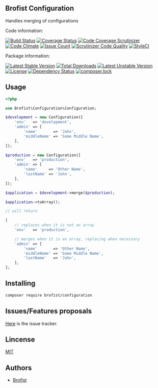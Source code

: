 Brofist Configuration
-----------------

Handles merging of configurations

Code information:

[![Build Status](https://travis-ci.org/brofist-team/configuration.png?branch=master)](https://travis-ci.org/brofist-team/configuration)
[![Coverage Status](https://coveralls.io/repos/brofist-team/configuration/badge.png?branch=master)](https://coveralls.io/r/brofist-team/configuration?branch=master)
[![Code Coverage Scrutinizer](https://scrutinizer-ci.com/g/brofist-team/configuration/badges/coverage.png?b=master)](https://scrutinizer-ci.com/g/brofist-team/configuration/?branch=master)
[![Code Climate](https://codeclimate.com/github/brofist-team/configuration/badges/gpa.svg)](https://codeclimate.com/github/brofist-team/configuration)
[![Issue Count](https://codeclimate.com/github/brofist-team/configuration/badges/issue_count.svg)](https://codeclimate.com/github/brofist-team/configuration)
[![Scrutinizer Code Quality](https://scrutinizer-ci.com/g/brofist-team/configuration/badges/quality-score.png?b=master)](https://scrutinizer-ci.com/g/brofist-team/configuration/?branch=master)
[![StyleCI](https://styleci.io/repos/{style_ci_id}/shield)](https://styleci.io/repos/{style_ci_id})

Package information:

[![Latest Stable Version](https://poser.pugx.org/brofist/configuration/v/stable)](https://packagist.org/packages/brofist/configuration)
[![Total Downloads](https://poser.pugx.org/brofist/configuration/downloads)](https://packagist.org/packages/brofist/configuration)
[![Latest Unstable Version](https://poser.pugx.org/brofist/configuration/v/unstable.svg)](https://packagist.org/packages/brofist/configuration)
[![License](https://poser.pugx.org/brofist/configuration/license)](https://packagist.org/packages/brofist/configuration)
[![Dependency Status](https://gemnasium.com/badges/github.com/brofist-team/configuration.svg)](https://gemnasium.com/github.com/brofist-team/configuration)
[![composer.lock](https://poser.pugx.org/brofist/configuration/composerlock)](https://packagist.org/packages/brofist/configuration)

## Usage


```php
<?php

use Brofist\Configuration\Configuration;

$development = new Configuration([
    'env'   => 'development',
    'admin' => [
        'name'       => 'John',
        'middleName' => 'Some Middle Name',
    ],
]);

$production = new Configuration([
    'env'   => 'production',
    'admin' => [
        'name'     => 'Other Name',
        'lastName' => 'John',
    ],
]);

$application = $development->merge($production);

$application->toArray();

// will return

[
    // replaces when it is not an array
    'env'   => 'production',

    // merges when it is an array, replacing when necessary
    'admin' => [
        'name'       => 'Other Name',
        'middleName' => 'Some Middle Name',
        'lastName'   => 'John',
    ],
];
```

## Installing

```bash
composer require brofist/configuration
```

## Issues/Features proposals

[Here](https://github.com/brofist-team/configuration/issues) is the issue tracker.

## Lincense

[MIT](MIT-LICENSE)

## Authors

- [Brofist](https://github.com/brofist-team)

